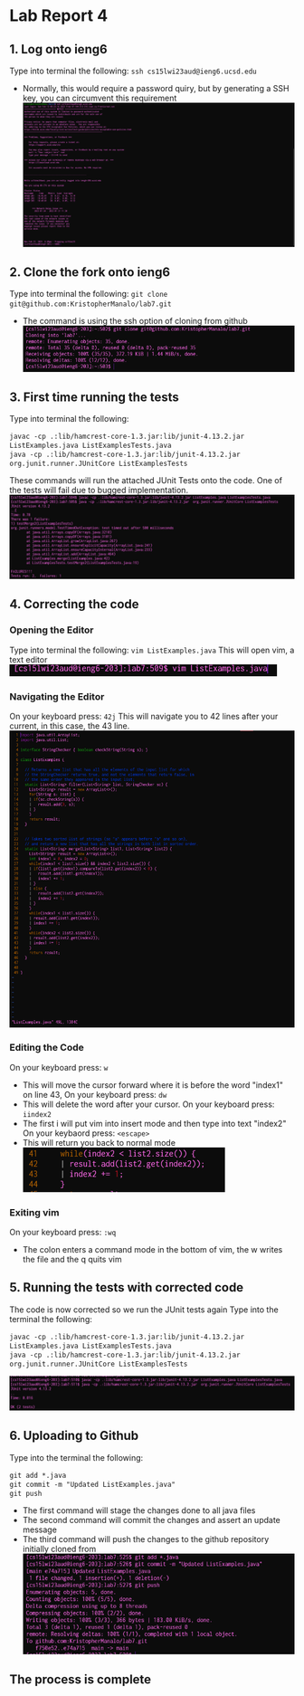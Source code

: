 # Lab Report 4
## 1. Log onto ieng6
Type into terminal the following:
`ssh cs15lwi23aud@ieng6.ucsd.edu`
- Normally, this would require a password quiry, but by generating a SSH key, you can circumvent this requirement
![Image](https://github.com/KristopherManalo/cse15l-lab-reports/blob/2860c0f4e7393cb2f0b06edc71f0f79160a8805d/labReport4Images/Step%204.png)
## 2. Clone the fork onto ieng6
Type into terminal the following:
`git clone git@github.com:KristopherManalo/lab7.git`
- The command is using the ssh option of cloning from github
![Image](https://github.com/KristopherManalo/cse15l-lab-reports/blob/9a47ca897562bd87463505739d00fd0f4b26590f/labReport4Images/Step%205.png)
## 3. First time running the tests
Type into terminal the following:
```
javac -cp .:lib/hamcrest-core-1.3.jar:lib/junit-4.13.2.jar ListExamples.java ListExamplesTests.java
java -cp .:lib/hamcrest-core-1.3.jar:lib/junit-4.13.2.jar  org.junit.runner.JUnitCore ListExamplesTests
```
These commands will run the attached JUnit Tests onto the code.
One of the tests will fail due to bugged implementation.
![Image](https://github.com/KristopherManalo/cse15l-lab-reports/blob/9a47ca897562bd87463505739d00fd0f4b26590f/labReport4Images/Step6.png)
## 4. Correcting the code
### Opening the Editor
Type into terminal the following:
`vim ListExamples.java`
This will open vim, a text editor
![Image](https://github.com/KristopherManalo/cse15l-lab-reports/blob/9a47ca897562bd87463505739d00fd0f4b26590f/labReport4Images/Step7.1.png)
### Navigating the Editor
On your keyboard press: `42j`
This will navigate you to 42 lines after your current, in this case, the 43 line.
![Image](https://github.com/KristopherManalo/cse15l-lab-reports/blob/9a47ca897562bd87463505739d00fd0f4b26590f/labReport4Images/Step7.2.png)
### Editing the Code
On your keyboard press: `w`
- This will move the cursor forward where it is before the word "index1" on line 43,
On your keyboard press: `dw`
- This will delete the word after your cursor.
On your keyboard press: `iindex2`
- The first i will put vim into insert mode and then type into text "index2" 
On your keybaord press: `<escape>`
- This will return you back to normal mode
![Image](https://github.com/KristopherManalo/cse15l-lab-reports/blob/9a47ca897562bd87463505739d00fd0f4b26590f/labReport4Images/Step7.3.png)
### Exiting vim
On your keyboard press: `:wq`
- The colon enters a command mode in the bottom of vim, the w writes the file and the q quits vim
## 5. Running the tests with corrected code
The code is now corrected so we run the JUnit tests again
Type into the terminal the following:
```
javac -cp .:lib/hamcrest-core-1.3.jar:lib/junit-4.13.2.jar ListExamples.java ListExamplesTests.java
java -cp .:lib/hamcrest-core-1.3.jar:lib/junit-4.13.2.jar  org.junit.runner.JUnitCore ListExamplesTests
```
![Image](https://github.com/KristopherManalo/cse15l-lab-reports/blob/9a47ca897562bd87463505739d00fd0f4b26590f/labReport4Images/Step8.png)
## 6. Uploading to Github
Type into the terminal the following:
```
git add *.java
git commit -m "Updated ListExamples.java"
git push
```
- The first command will stage the changes done to all java files
- The second command will commit the changes and assert an update message
- The third command will push the changes to the github repository initially cloned from
![Image](https://github.com/KristopherManalo/cse15l-lab-reports/blob/9a47ca897562bd87463505739d00fd0f4b26590f/labReport4Images/Step9.png)

## The process is complete
